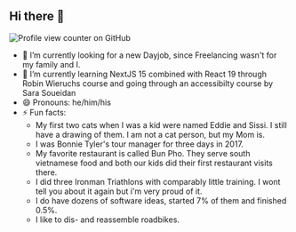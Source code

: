 ## Hi there 👋

![Profile view counter on GitHub](https://komarev.com/ghpvc/?username=perisicnikola37)

- 🔭 I’m currently looking for a new Dayjob, since Freelancing wasn't for my family and I.
- 🌱 I’m currently learning NextJS 15 combined with React 19 through Robin Wieruchs course and going through an accessibilty course by Sara Soueidan
- 😄 Pronouns: he/him/his
- ⚡ Fun facts:
    - My first two cats when I was a kid were named Eddie and Sissi. I still have a drawing of them. I am not a cat person, but my Mom is. 
    - I was Bonnie Tyler's tour manager for three days in 2017. 
    - My favorite restaurant is called Bun Pho. They serve south vietnamese food and both our kids did their first restaurant visits there.
    - I did three Ironman Triathlons with comparably little training. I wont tell you about it again but i'm very proud of it.
    - I do have dozens of software ideas, started 7% of them and finished 0.5%.
    - I like to dis- and reassemble roadbikes.
  
      

